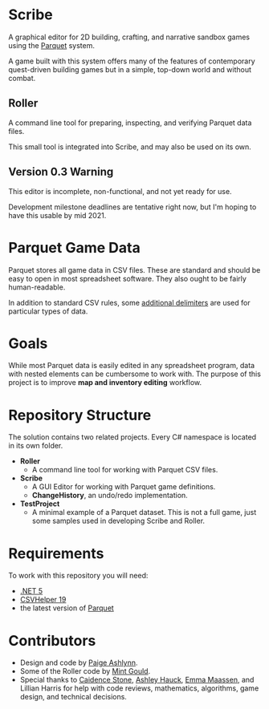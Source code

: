 # Scribe
A graphical editor for 2D building, crafting, and narrative sandbox games using the [Parquet](https://github.com/mxashlynn/Parquet) system.

A game built with this system offers many of the features of contemporary quest-driven building games but in a simple, top-down world and without combat.

## Roller
A command line tool for preparing, inspecting, and verifying Parquet data files.

This small tool is integrated into Scribe, and may also be used on its own.

## Version 0.3 Warning
This editor is incomplete, non-functional, and not yet ready for use.

Development milestone deadlines are tentative right now, but I'm hoping to have this usable by mid 2021.

# Parquet Game Data

Parquet stores all game data in CSV files.  These are standard and should be easy to open in most spreadsheet software.  They also ought to be fairly human-readable.

In addition to standard CSV rules, some [additional delimiters](https://github.com/mxashlynn/Parquet/blob/master/ParquetClassLibrary/Delimiters.cs) are used for particular types of data.

# Goals

While most Parquet data is easily edited in any spreadsheet program, data with nested elements can be cumbersome to work with.  The purpose of this project is to improve **map and inventory editing** workflow.

# Repository Structure

The solution contains two related projects.
Every C# namespace is located in its own folder.

- **Roller**
    - A command line tool for working with Parquet CSV files.
- **Scribe**
    - A GUI Editor for working with Parquet game definitions.
    - **ChangeHistory**, an undo/redo implementation.
- **TestProject**
    - A minimal example of a Parquet dataset.  This is not a full game, just some samples used in developing Scribe and Roller.

# Requirements

To work with this repository you will need:

- [.NET 5](https://dotnet.microsoft.com/download/dotnet/5.0)
- [CSVHelper 19](https://joshclose.github.io/CsvHelper/)
- the latest version of [Parquet](https://github.com/mxashlynn/Parquet/)

# Contributors
- Design and code by [Paige Ashlynn](https://github.com/mxashlynn/).
- Some of the Roller code by [Mint Gould](https://github.com/WispyMouse).
- Special thanks to [Caidence Stone](https://github.com/caidencestone), [Ashley Hauck](https://github.com/khyperia), [Emma Maassen](https://github.com/Enichan), and Lillian Harris for help with code reviews, mathematics, algorithms, game design, and technical decisions.
